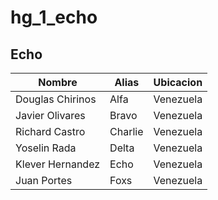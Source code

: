 # hg_1_echo

## Echo

| Nombre  | Alias | Ubicacion |
| ------------- | ------------- | ------------- |
| Douglas Chirinos  | Alfa  | Venezuela |
| Javier Olivares | Bravo  | Venezuela |
| Richard Castro | Charlie  | Venezuela |
| Yoselin Rada | Delta | Venezuela |
| Klever Hernandez | Echo | Venezuela |
| Juan Portes | Foxs | Venezuela |
